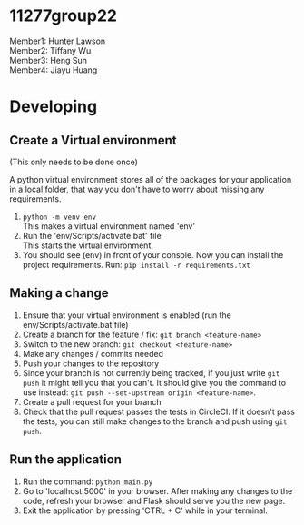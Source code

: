 # 11277group22

Member1:  Hunter Lawson  
Member2:  Tiffany Wu  
Member3:  Heng Sun  
Member4:  Jiayu Huang  

# Developing

## Create a Virtual environment
(This only needs to be done once)

A python virtual environment stores all of the packages for your application in a local folder, that way you don't have to worry about missing any requirements.

1. `python -m venv env`  
This makes a virtual environment named 'env'
2. Run the 'env/Scripts/activate.bat' file  
This starts the virtual environment.
3. You should see (env) in front of your console. Now you can install the project requirements. Run: `pip install -r requirements.txt`

## Making a change

1. Ensure that your virtual environment is enabled (run the env/Scripts/activate.bat file)
2. Create a branch for the feature / fix: `git branch <feature-name>`
3. Switch to the new branch: `git checkout <feature-name>`
4. Make any changes / commits needed
5. Push your changes to the repository
6. Since your branch is not currently being tracked, if you just write `git push` it might tell you that you can't. It should give you the command to use instead: `git push --set-upstream origin <feature-name>`.
7. Create a pull request for your branch
8. Check that the pull request passes the tests in CircleCI. If it doesn't pass the tests, you can still make changes to the branch and push using `git push`.

## Run the application

1. Run the command: `python main.py`
2. Go to 'localhost:5000' in your browser. After making any changes to the code, refresh your browser and Flask should serve you the new page.
3. Exit the application by pressing 'CTRL + C' while in your terminal.